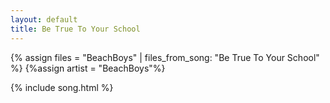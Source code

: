 ```yaml
---
layout: default
title: Be True To Your School
---
```


{% assign files = "BeachBoys" | files_from_song: "Be True To Your School" %}
{%assign artist = "BeachBoys"%}


{% include song.html %}
